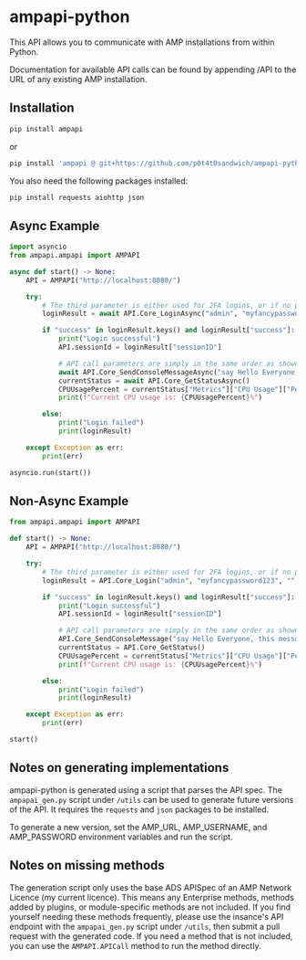 # ampapi-python

This API allows you to communicate with AMP installations from within Python.

Documentation for available API calls can be found by appending /API to the URL of any existing AMP installation.

## Installation

```bash
pip install ampapi
```

or

```bash
pip install 'ampapi @ git+https://github.com/p0t4t0sandwich/ampapi-python.git'
```

You also need the following packages installed:

```bash
pip install requests aiohttp json
```

## Async Example

```python
import asyncio
from ampapi.ampapi import AMPAPI

async def start() -> None:
    API = AMPAPI("http://localhost:8080/")

    try:
        # The third parameter is either used for 2FA logins, or if no password is specified to use a remembered token from a previous login, or a service login token.
        loginResult = await API.Core_LoginAsync("admin", "myfancypassword123", "", False)

        if "success" in loginResult.keys() and loginResult["success"]:
            print("Login successful")
            API.sessionId = loginResult["sessionID"]

            # API call parameters are simply in the same order as shown in the documentation.
            await API.Core_SendConsoleMessageAsync("say Hello Everyone, this message was sent from the Python API!")
            currentStatus = await API.Core_GetStatusAsync()
            CPUUsagePercent = currentStatus["Metrics"]["CPU Usage"]["Percent"]
            print(f"Current CPU usage is: {CPUUsagePercent}%")

        else:
            print("Login failed")
            print(loginResult)

    except Exception as err:
        print(err)

asyncio.run(start())
```

## Non-Async Example

```python
from ampapi.ampapi import AMPAPI

def start() -> None:
    API = AMPAPI("http://localhost:8080/")

    try:
        # The third parameter is either used for 2FA logins, or if no password is specified to use a remembered token from a previous login, or a service login token.
        loginResult = API.Core_Login("admin", "myfancypassword123", "", False)

        if "success" in loginResult.keys() and loginResult["success"]:
            print("Login successful")
            API.sessionId = loginResult["sessionID"]

            # API call parameters are simply in the same order as shown in the documentation.
            API.Core_SendConsoleMessage("say Hello Everyone, this message was sent from the Python API!")
            currentStatus = API.Core_GetStatus()
            CPUUsagePercent = currentStatus["Metrics"]["CPU Usage"]["Percent"]
            print(f"Current CPU usage is: {CPUUsagePercent}%")

        else:
            print("Login failed")
            print(loginResult)

    except Exception as err:
        print(err)

start()
```

## Notes on generating implementations

ampapi-python is generated using a script that parses the API spec. The `ampapai_gen.py` script under `/utils` can be used to generate future versions of the API. It requires the `requests` and `json` packages to be installed.

To generate a new version, set the AMP_URL, AMP_USERNAME, and AMP_PASSWORD environment variables and run the script.

## Notes on missing methods

The generation script only uses the base ADS APISpec of an AMP Network Licence (my current licence). This means any Enterprise methods, methods added by plugins, or module-specific methods are not included. If you find yourself needing these methods frequently, please use the insance's API endpoint with the `ampapai_gen.py` script under `/utils`, then submit a pull request with the generated code.
If you need a method that is not included, you can use the `AMPAPI.APICall` method to run the method directly.
